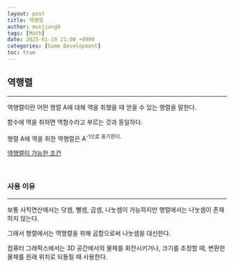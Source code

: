 ```yaml
---
layout: post
title: 역행렬
author: munjjang9
tags: [Math]
date: 2025-01-19 21:00 +0900
categories: [Game Development]
toc: true
---
```


## 역행렬
---
역행렬이란 어떤 행렬 A에 대해 역을 취했을 때 얻을 수 있는 행렬을 말한다.

함수에 역을 취하면 역함수라고 부르는 것과 동일하다.

행렬 A에 역을 취한 역행렬은 A<sup>-1으로 표기한다.

[역행렬이 가능한 조건](https://namu.wiki/w/%EA%B0%80%EC%97%AD%ED%96%89%EB%A0%AC%EC%9D%98%20%EA%B8%B0%EB%B3%B8%EC%A0%95%EB%A6%AC)

<br>

### 사용 이유
---
보통 사칙연산에서는 덧셈, 뺄셈, 곱셈, 나눗셈이 가능하지만 행렬에서는 나눗셈이 존재하지 않는다. 

그래서 행렬에서는 역행렬을 취해 곱함으로써 나눗셈을 대신한다.

컴퓨터 그래픽스에서는 3D 공간에서의 물체를 회전시키거나, 크기를 조정할 때, 변환한 물체를 원래 위치로 되돌릴 때 사용한다. 